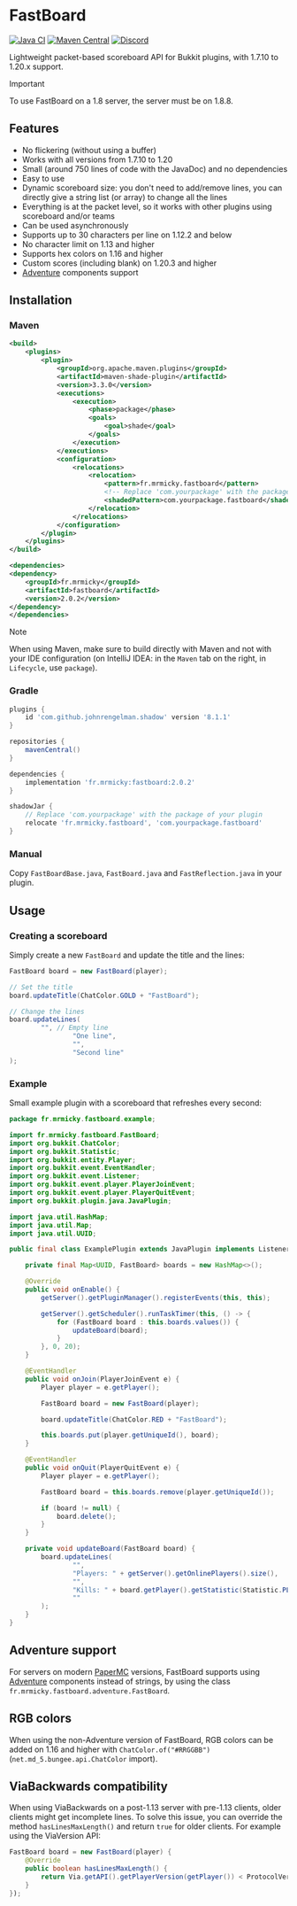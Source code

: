 # FastBoard

[![Java CI](https://github.com/MrMicky-FR/FastBoard/actions/workflows/build.yml/badge.svg)](https://github.com/MrMicky-FR/FastBoard/actions/workflows/build.yml)
[![Maven Central](https://img.shields.io/maven-central/v/fr.mrmicky/fastboard.svg?label=Maven%20Central)](https://central.sonatype.com/artifact/fr.mrmicky/fastboard)
[![Discord](https://img.shields.io/discord/390919659874156560.svg?colorB=5865f2&label=Discord&logo=discord&logoColor=white)](https://discord.gg/q9UwaBT)

Lightweight packet-based scoreboard API for Bukkit plugins, with 1.7.10 to 1.20.x support.

> [!IMPORTANT]
> To use FastBoard on a 1.8 server, the server must be on 1.8.8.

## Features

* No flickering (without using a buffer)
* Works with all versions from 1.7.10 to 1.20
* Small (around 750 lines of code with the JavaDoc) and no dependencies
* Easy to use
* Dynamic scoreboard size: you don't need to add/remove lines, you can directly give a string list (or array) to change all the lines
* Everything is at the packet level, so it works with other plugins using scoreboard and/or teams
* Can be used asynchronously
* Supports up to 30 characters per line on 1.12.2 and below
* No character limit on 1.13 and higher
* Supports hex colors on 1.16 and higher
* Custom scores (including blank) on 1.20.3 and higher
* [Adventure](https://github.com/KyoriPowered/adventure) components support

## Installation

### Maven
```xml
<build>
    <plugins>
        <plugin>
            <groupId>org.apache.maven.plugins</groupId>
            <artifactId>maven-shade-plugin</artifactId>
            <version>3.3.0</version>
            <executions>
                <execution>
                    <phase>package</phase>
                    <goals>
                        <goal>shade</goal>
                    </goals>
                </execution>
            </executions>
            <configuration>
                <relocations>
                    <relocation>
                        <pattern>fr.mrmicky.fastboard</pattern>
                        <!-- Replace 'com.yourpackage' with the package of your plugin ! -->
                        <shadedPattern>com.yourpackage.fastboard</shadedPattern>
                    </relocation>
                </relocations>
            </configuration>
        </plugin>
    </plugins>
</build>

<dependencies>
<dependency>
    <groupId>fr.mrmicky</groupId>
    <artifactId>fastboard</artifactId>
    <version>2.0.2</version>
</dependency>
</dependencies>
```

> [!NOTE]
> When using Maven, make sure to build directly with Maven and not with your IDE configuration (on IntelliJ IDEA: in the `Maven` tab on the right, in `Lifecycle`, use `package`).

### Gradle

```groovy
plugins {
    id 'com.github.johnrengelman.shadow' version '8.1.1'
}

repositories {
    mavenCentral()
}

dependencies {
    implementation 'fr.mrmicky:fastboard:2.0.2'
}

shadowJar {
    // Replace 'com.yourpackage' with the package of your plugin 
    relocate 'fr.mrmicky.fastboard', 'com.yourpackage.fastboard'
}
```

### Manual

Copy `FastBoardBase.java`, `FastBoard.java` and `FastReflection.java` in your plugin.

## Usage

### Creating a scoreboard

Simply create a new `FastBoard` and update the title and the lines:

```java
FastBoard board = new FastBoard(player);

// Set the title
board.updateTitle(ChatColor.GOLD + "FastBoard");

// Change the lines
board.updateLines(
        "", // Empty line
                "One line",
                "",
                "Second line"
);
```

### Example

Small example plugin with a scoreboard that refreshes every second:

```java
package fr.mrmicky.fastboard.example;

import fr.mrmicky.fastboard.FastBoard;
import org.bukkit.ChatColor;
import org.bukkit.Statistic;
import org.bukkit.entity.Player;
import org.bukkit.event.EventHandler;
import org.bukkit.event.Listener;
import org.bukkit.event.player.PlayerJoinEvent;
import org.bukkit.event.player.PlayerQuitEvent;
import org.bukkit.plugin.java.JavaPlugin;

import java.util.HashMap;
import java.util.Map;
import java.util.UUID;

public final class ExamplePlugin extends JavaPlugin implements Listener {

    private final Map<UUID, FastBoard> boards = new HashMap<>();

    @Override
    public void onEnable() {
        getServer().getPluginManager().registerEvents(this, this);

        getServer().getScheduler().runTaskTimer(this, () -> {
            for (FastBoard board : this.boards.values()) {
                updateBoard(board);
            }
        }, 0, 20);
    }

    @EventHandler
    public void onJoin(PlayerJoinEvent e) {
        Player player = e.getPlayer();

        FastBoard board = new FastBoard(player);

        board.updateTitle(ChatColor.RED + "FastBoard");

        this.boards.put(player.getUniqueId(), board);
    }

    @EventHandler
    public void onQuit(PlayerQuitEvent e) {
        Player player = e.getPlayer();

        FastBoard board = this.boards.remove(player.getUniqueId());

        if (board != null) {
            board.delete();
        }
    }

    private void updateBoard(FastBoard board) {
        board.updateLines(
                "",
                "Players: " + getServer().getOnlinePlayers().size(),
                "",
                "Kills: " + board.getPlayer().getStatistic(Statistic.PLAYER_KILLS),
                ""
        );
    }
}
```

## Adventure support

For servers on modern [PaperMC](https://papermc.io) versions, FastBoard supports
using [Adventure](https://github.com/KyoriPowered/adventure) components instead of strings,
by using the class `fr.mrmicky.fastboard.adventure.FastBoard`.

## RGB colors

When using the non-Adventure version of FastBoard, RGB colors can be added on 1.16 and higher with `ChatColor.of("#RRGGBB")` (`net.md_5.bungee.api.ChatColor` import).

## ViaBackwards compatibility

When using ViaBackwards on a post-1.13 server with pre-1.13 clients, older clients
might get incomplete lines. To solve this issue, you can override the method `hasLinesMaxLength()` and return `true` for older clients.
For example using the ViaVersion API:
```java
FastBoard board = new FastBoard(player) {
    @Override
    public boolean hasLinesMaxLength() {
        return Via.getAPI().getPlayerVersion(getPlayer()) < ProtocolVersion.v1_13.getVersion(); // or just 'return true;'
    }
});
```

